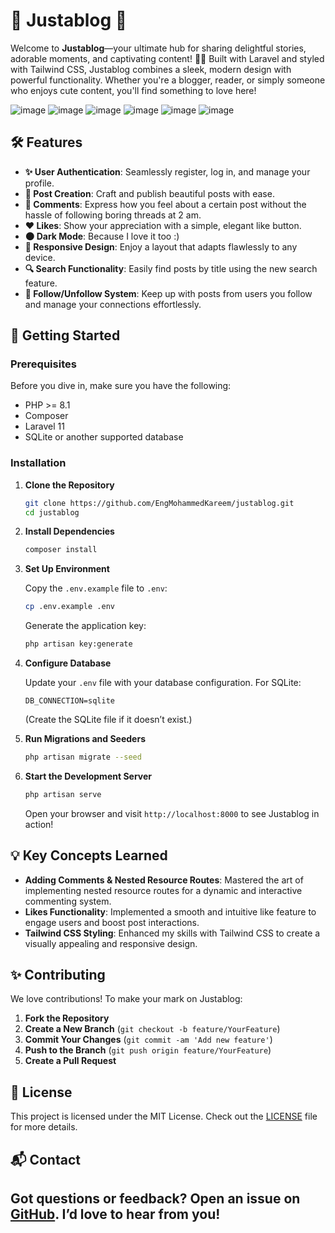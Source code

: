 # 🎉 Justablog 🎉

Welcome to **Justablog**—your ultimate hub for sharing delightful stories, adorable moments, and captivating content! 🚀✨ Built with Laravel and styled with Tailwind CSS, Justablog combines a sleek, modern design with powerful functionality. Whether you're a blogger, reader, or simply someone who enjoys cute content, you'll find something to love here!

![image](https://github.com/user-attachments/assets/1b454853-593a-4e44-9050-30ee97061af3)
![image](https://github.com/user-attachments/assets/13acfaf5-8227-41c4-ab0d-2b2d15f7801e)
![image](https://github.com/user-attachments/assets/48a3948b-dca5-42dd-9eb8-d30da99b8ad9)
![image](https://github.com/user-attachments/assets/914d81a1-e577-4556-8ec9-43b5bb9d350a)
![image](https://github.com/user-attachments/assets/523de7a9-82a6-4e0a-9a39-645558d78306)
![image](https://github.com/user-attachments/assets/c822d76c-b28f-475c-b6ce-69fafee3207e)


## 🛠 Features

-   **✨ User Authentication**: Seamlessly register, log in, and manage your profile.
-   **📝 Post Creation**: Craft and publish beautiful posts with ease.
-   **💬 Comments**: Express how you feel about a certain post without the hassle of following boring threads at 2 am.
-   **❤️ Likes**: Show your appreciation with a simple, elegant like button.
-   **🌑 Dark Mode**: Because I love it too :)
-   **📱 Responsive Design**: Enjoy a layout that adapts flawlessly to any device.
-   **🔍 Search Functionality**: Easily find posts by title using the new search feature.
-   **👥 Follow/Unfollow System**: Keep up with posts from users you follow and manage your connections effortlessly.

## 🚀 Getting Started

### Prerequisites

Before you dive in, make sure you have the following:

-   PHP >= 8.1
-   Composer
-   Laravel 11
-   SQLite or another supported database

### Installation

1. **Clone the Repository**

    ```bash
    git clone https://github.com/EngMohammedKareem/justablog.git
    cd justablog
    ```

2. **Install Dependencies**

    ```bash
    composer install
    ```

3. **Set Up Environment**

    Copy the `.env.example` file to `.env`:

    ```bash
    cp .env.example .env
    ```

    Generate the application key:

    ```bash
    php artisan key:generate
    ```

4. **Configure Database**

    Update your `.env` file with your database configuration. For SQLite:

    ```plaintext
    DB_CONNECTION=sqlite
    ```

    (Create the SQLite file if it doesn’t exist.)

5. **Run Migrations and Seeders**

    ```bash
    php artisan migrate --seed
    ```

6. **Start the Development Server**

    ```bash
    php artisan serve
    ```

    Open your browser and visit `http://localhost:8000` to see Justablog in action!

## 💡 Key Concepts Learned

-   **Adding Comments & Nested Resource Routes**: Mastered the art of implementing nested resource routes for a dynamic and interactive commenting system.
-   **Likes Functionality**: Implemented a smooth and intuitive like feature to engage users and boost post interactions.
-   **Tailwind CSS Styling**: Enhanced my skills with Tailwind CSS to create a visually appealing and responsive design.

## ✨ Contributing

We love contributions! To make your mark on Justablog:

1. **Fork the Repository**
2. **Create a New Branch** (`git checkout -b feature/YourFeature`)
3. **Commit Your Changes** (`git commit -am 'Add new feature'`)
4. **Push to the Branch** (`git push origin feature/YourFeature`)
5. **Create a Pull Request**

## 📜 License

This project is licensed under the MIT License. Check out the [LICENSE](LICENSE) file for more details.

## 📬 Contact
Got questions or feedback? Open an issue on [GitHub](https://github.com/yourusername/justablog/issues). I’d love to hear from you!
---
